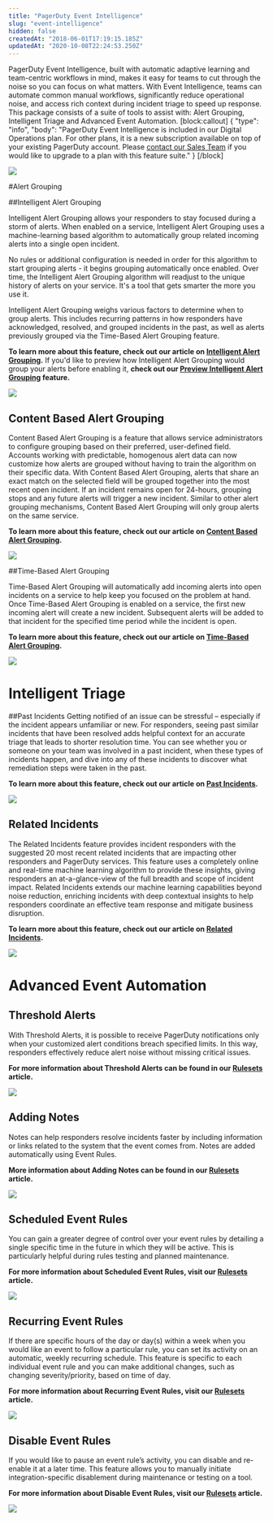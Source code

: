 ```yaml
---
title: "PagerDuty Event Intelligence"
slug: "event-intelligence"
hidden: false
createdAt: "2018-06-01T17:19:15.185Z"
updatedAt: "2020-10-08T22:24:53.250Z"
---
```

PagerDuty Event Intelligence, built with automatic adaptive learning and team-centric workflows in mind, makes it easy for teams to cut through the noise so you can focus on what matters. With Event Intelligence, teams can automate common manual workflows, significantly reduce operational noise, and access rich context during incident triage to speed up response. This package consists of a suite of tools to assist with: Alert Grouping, Intelligent Triage and Advanced Event Automation.
[block:callout]
{
  "type": "info",
  "body": "PagerDuty Event Intelligence is included in our Digital Operations plan. For other plans, it is a new subscription available on top of your existing PagerDuty account. Please [contact our Sales Team](https://www.pagerduty.com/contact-sales/) if you would like to upgrade to a plan with this feature suite."
}
[/block]


![](https://files.readme.io/fbe2589-image4.png)

#Alert Grouping

##Intelligent Alert Grouping

Intelligent Alert Grouping allows your responders to stay focused during a storm of alerts. When enabled on a service, Intelligent Alert Grouping uses a machine-learning based algorithm to automatically group related incoming alerts into a single open incident. 

No rules or additional configuration is needed in order for this algorithm to start grouping alerts - it begins grouping automatically once enabled. Over time, the Intelligent Alert Grouping algorithm will readjust to the unique history of alerts on your service. It's a tool that gets smarter the more you use it.

Intelligent Alert Grouping weighs various factors to determine when to group alerts. This includes recurring patterns in how responders have acknowledged, resolved, and grouped incidents in the past, as well as alerts previously grouped via the Time-Based Alert Grouping feature. 

**To learn more about this feature, check out our article on [Intelligent Alert Grouping](https://support.pagerduty.com/docs/intelligent-alert-grouping).** If you'd like to preview how Intelligent Alert Grouping would group your alerts before enabling it, **check out our [Preview Intelligent Alert Grouping](https://support.pagerduty.com/docs/preview-intelligent-alert-grouping) feature.** 

![](https://files.readme.io/1aaf469-event-intelligence-view-grouping.png)

## Content Based Alert Grouping

Content Based Alert Grouping is a feature that allows service administrators to configure grouping based on their preferred, user-defined field. Accounts working with predictable, homogenous alert data can now customize how alerts are grouped without having to train the algorithm on their specific data. With Content Based Alert Grouping, alerts that share an exact match on the selected field will be grouped together into the most recent open incident. If an incident remains open for 24-hours, grouping stops and any future alerts will trigger a new incident. Similar to other alert grouping mechanisms, Content Based Alert Grouping will only group alerts on the same service.

**To learn more about this feature, check out our article on [Content Based Alert Grouping](doc:content-based-alert-grouping).** 

![](https://files.readme.io/77e9e9a-content-based-alert-grouping-configure.png)

##Time-Based Alert Grouping

Time-Based Alert Grouping will automatically add incoming alerts into open incidents on a service to help keep you focused on the problem at hand. Once Time-Based Alert Grouping is enabled on a service, the first new incoming alert will create a new incident. Subsequent alerts will be added to that incident for the specified time period while the incident is open.

**To learn more about this feature, check out our article on [Time-Based Alert Grouping](doc:time-based-alert-grouping).** 

![](https://files.readme.io/050d24e-event-intelligence-time-based-alert-grouping.png)

# Intelligent Triage

##Past Incidents
Getting notified of an issue can be stressful – especially if the incident appears unfamiliar or new. For responders, seeing past similar incidents that have been resolved adds helpful context for an accurate triage that leads to shorter resolution time. You can see whether you or someone on your team was involved in a past incident, when these types of incidents happen, and dive into any of these incidents to discover what remediation steps were taken in the past.

**To learn more about this feature, check out our article on [Past Incidents](doc:similar-incidents).** 

![](https://files.readme.io/1d48134-past-incidents-overview.png)

## Related Incidents

The Related Incidents feature provides incident responders with the suggested 20 most recent related incidents that are impacting other responders and PagerDuty services. This feature uses a completely online and real-time machine learning algorithm to provide these insights, giving responders an at-a-glance-view of the full breadth and scope of incident impact. Related Incidents extends our machine learning capabilities beyond noise reduction, enriching incidents with deep contextual insights to help responders coordinate an effective team response and mitigate business disruption.

**To learn more about this feature, check out our article on [Related Incidents](doc:related-incidents).** 

![](https://files.readme.io/e00e552-related-incidents-overview.png)

# Advanced Event Automation

## Threshold Alerts
With Threshold Alerts, it is possible to receive PagerDuty notifications only when your customized alert conditions breach specified limits. In this way, responders effectively reduce alert noise without missing critical issues. 

**For more information about Threshold Alerts can be found in our [Rulesets](https://support.pagerduty.com/docs/rulesets#suppress-but-create-triggering-thresholds-with-event-rules) article.** 

![](https://files.readme.io/f0f254d-Incident_Behavior_-_suppress_but_create_triggering_thresholds.png)

## Adding Notes
Notes can help responders resolve incidents faster by including information or links related to the system that the event comes from. Notes are added automatically using Event Rules. 

**More information about Adding Notes can be found in our [Rulesets](https://support.pagerduty.com/docs/rulesets#add-a-note-to-an-incident-with-event-rules) article.** 

![](https://files.readme.io/a3db784-Adding_notes.png)

## Scheduled Event Rules
You can gain a greater degree of control over your event rules by detailing a single specific time in the future in which they will be active. This is particularly helpful during rules testing and planned maintenance.

**For more information about Scheduled Event Rules, visit our [Rulesets](https://support.pagerduty.com/docs/rulesets#scheduled-event-rules) article.** 

![](https://files.readme.io/6d19e44-Scheduled_Event_Rules.png)

## Recurring Event Rules
If there are specific hours of the day or day(s) within a week when you would like an event to follow a particular rule, you can set its activity on an automatic, weekly recurring schedule. This feature is specific to each individual event rule and you can make additional changes, such as changing severity/priority, based on time of day. 

**For more information about Recurring Event Rules, visit our [Rulesets](https://support.pagerduty.com/docs/rulesets#recurring-event-rules) article.** 

![](https://files.readme.io/5a84573-Scheduled_Event_Rules.png)

## Disable Event Rules
If you would like to pause an event rule’s activity, you can disable and re-enable it at a later time. This feature allows you to manually initiate integration-specific disablement during maintenance or testing on a tool. 

**For more information about Disable Event Rules, visit our [Rulesets](https://support.pagerduty.com/docs/rulesets#disable-event-rules) article.** 

![](https://files.readme.io/0f86533-event-intelligence-disable-event-rule.png)
